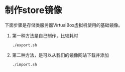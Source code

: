 # 制作store镜像

  下面步骤是存储类服务器VirtualBox虚拟机使用的基础镜像。

1. 第一种方法是自己制作，比较耗时
  
   ```shell
   ./export.sh
   ```

2. 第二种方法，是可以从我们的镜像网站下载并添加

   ```shell
   ./import.sh
   ```
